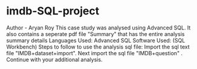 # imdb-SQL-project
Author - Aryan Roy
This case study was analysed using Advanced SQL.
It also contains a seperate pdf file "Summary" that has the entire analysis summary details
Languages Used: Advanced SQL Software Used: (SQL Workbench) Steps to follow to use the analysis sql file:
Import the sql text file "IMDB+dataset+import".
Next import the sql file "IMDB+question" .
Continue with your additional analysis.
